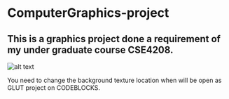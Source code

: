 # ComputerGraphics-project

## This is a graphics project done a requirement of my under graduate course CSE4208. 

![alt text](https://imgur.com/a/LnqCz "Game running")




You need to change the background texture location when will be open as GLUT project on CODEBLOCKS.
